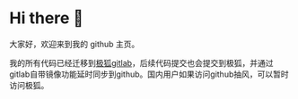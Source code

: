 # Hi there 👋

<!--
**wrote-code/wrote-code** is a ✨ _special_ ✨ repository because its `README.md` (this file) appears on your GitHub profile.

Here are some ideas to get you started:

- 🔭 I’m currently working on ...
- 🌱 I’m currently learning ...
- 👯 I’m looking to collaborate on ...
- 🤔 I’m looking for help with ...
- 💬 Ask me about ...
- 📫 How to reach me: ...
- 😄 Pronouns: ...
- ⚡ Fun fact: ...
-->

大家好，欢迎来到我的 github 主页。

我的所有代码已经迁移到[极狐gitlab](https://jihulab.com/zhuge-cunfu)，后续代码提交也会提交到极狐，并通过gitlab自带镜像功能延时同步到github。国内用户如果访问github抽风，可以暂时访问极狐。
